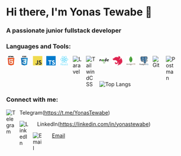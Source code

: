# Hi there, I'm Yonas Tewabe 👋 

### A passionate junior fullstack developer

### Languages and Tools:

<img align="left" alt="HTML5" width="26px" src="https://raw.githubusercontent.com/devicons/devicon/master/icons/html5/html5-original-wordmark.svg" style="padding-right:10px;" />
<img align="left" alt="CSS3" width="26px" src="https://raw.githubusercontent.com/devicons/devicon/master/icons/css3/css3-original-wordmark.svg" style="padding-right:10px;" />
<img align="left" alt="JavaScript" width="26px" src="https://raw.githubusercontent.com/devicons/devicon/master/icons/javascript/javascript-original.svg" style="padding-right:10px;" />
<img align="left" alt="TypeScript" width="26px" src="https://raw.githubusercontent.com/devicons/devicon/master/icons/typescript/typescript-original.svg" style="padding-right:10px;" />
<img align="left" alt="React" width="26px" src="https://raw.githubusercontent.com/devicons/devicon/master/icons/react/react-original-wordmark.svg" style="padding-right:10px;" />
<img align="left" alt="Laravel" width="26px" src="https://cdn.jsdelivr.net/gh/devicons/devicon/icons/laravel/laravel-original.svg" style="padding-right:10px;" />
<img align="left" alt="TailwindCSS" width="26px" src="https://www.vectorlogo.zone/logos/tailwindcss/tailwindcss-icon.svg" style="padding-right:10px;" />
<img align="left" alt="Node.js" width="26px" src="https://raw.githubusercontent.com/devicons/devicon/master/icons/nodejs/nodejs-original-wordmark.svg" style="padding-right:10px;" />
<img align="left" alt="NestJS" width="26px" src="https://raw.githubusercontent.com/devicons/devicon/master/icons/nestjs/nestjs-original.svg" style="padding-right:10px;" />
<img align="left" alt="MongoDB" width="26px" src="https://raw.githubusercontent.com/devicons/devicon/master/icons/mongodb/mongodb-original-wordmark.svg" style="padding-right:10px;" />
<img align="left" alt="PostgreSQL" width="26px" src="https://raw.githubusercontent.com/devicons/devicon/master/icons/postgresql/postgresql-original-wordmark.svg" style="padding-right:10px;" />
<img align="left" alt="Git" width="26px" src="https://www.vectorlogo.zone/logos/git-scm/git-scm-icon.svg" style="padding-right:10px;" />
<img align="left" alt="Postman" width="26px" src="https://www.vectorlogo.zone/logos/getpostman/getpostman-icon.svg" style="padding-right:10px;" />

<br />
<br />

![Top Langs](https://github-readme-stats.vercel.app/api/top-langs/?username=YonasTewabe&hide_progress=true)

### Connect with me:

Telegram<img align="left" alt="Telegram" width="26px" src="https://upload.wikimedia.org/wikipedia/commons/thumb/8/82/Telegram_logo.svg/512px-Telegram_logo.svg.png?20220101141644" style="padding-right:10px;" />(https://t.me/YonasTewabe)

  
LinkedIn<img align="left" alt="LinkedIn" width="26px" src="https://upload.wikimedia.org/wikipedia/commons/c/ca/LinkedIn_logo_initials.png" style="padding-right:10px;" />(https://linkedin.com/in/yonastewabe)

<a href = "mailto: yonastewabe21@gmail.com" ><img align="left"  alt="Email" width="26px" src="https://upload.wikimedia.org/wikipedia/commons/thumb/8/8c/Gmail_Icon_%282013-2020%29.svg/220px-Gmail_Icon_%282013-2020%29.svg.png" style="padding-right:10px;" /></a>    <a href = "mailto: yonastewabe21@gmail.com">Email</a>
